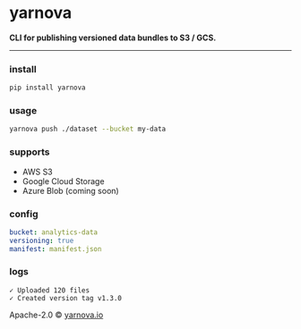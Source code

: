 #  **yarnova**

**CLI for publishing versioned data bundles to S3 / GCS.**

---

### install

```bash
pip install yarnova
```

### usage

```bash
yarnova push ./dataset --bucket my-data
```

### supports

* AWS S3
* Google Cloud Storage
* Azure Blob (coming soon)

### config

```yaml
bucket: analytics-data
versioning: true
manifest: manifest.json
```

### logs

```
✓ Uploaded 120 files
✓ Created version tag v1.3.0
```

Apache-2.0 © [yarnova.io](https://yarnova.io)
